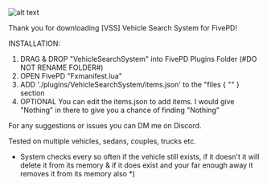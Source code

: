 ![alt text](https://i.imgur.com/iFjPd5K.png)

Thank you for downloading [VSS] Vehicle Search System for FivePD!

INSTALLATION:

1. DRAG & DROP "VehicleSearchSystem" into FivePD Plugins Folder (#DO NOT RENAME FOLDER#)
2. OPEN FivePD "Fxmanifest.lua"
3. ADD './plugins/VehicleSearchSystem/items.json' to the "files { "" } section
3. OPTIONAL You can edit the items.json to add items. I would give "Nothing" in there to give you a chance of finding "Nothing"

For any suggestions or issues you can DM me on Discord.

Tested on multiple vehicles, sedans, couples, trucks etc.

* System checks every so often if the vehicle still exists, if it doesn't it will delete it from its memory & if it does exist and your far enough away it removes it from its memory also *)
